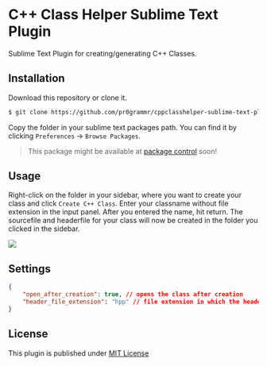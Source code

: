 # C++ Class Helper Sublime Text Plugin

Sublime Text Plugin for creating/generating C++ Classes. 

## Installation

Download this repository or clone it.

```bash
$ git clone https://github.com/pr0grammr/cppclasshelper-sublime-text-plugin.git
```

Copy the folder in your sublime text packages path. You can find it by clicking `Preferences` -> `Browse Packages`. 

> This package might be available at <a href="https://github.com/wbond/package_control_channel" target="_blank">package control</a> soon!

## Usage

Right-click on the folder in your sidebar, where you want to create your class and click `Create C++ Class`. Enter your classname without file extension in the input panel. After you entered the name, hit return. The sourcefile and headerfile for your class will now be created in the folder you clicked in the sidebar. 

<img src="https://raw.githubusercontent.com/pr0grammr/cppclasshelper-sublime-text-plugin/master/preview.gif">

## Settings

```json
{
	"open_after_creation": true, // opens the class after creation
	"header_file_extension": "hpp" // file extension in which the headerfile is created (e.g.: hpp or h)
}
```

## License 

This plugin is published under [MIT License](https://github.com/sawzcode/cppclasshelper-sublime-text-plugin/blob/master/LICENSE)


